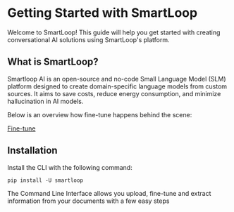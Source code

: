 # Getting Started with SmartLoop

Welcome to SmartLoop! This guide will help you get started with creating conversational AI solutions using SmartLoop's platform.

## What is SmartLoop?

Smartloop AI is an open-source and no-code Small Language Model (SLM) platform designed to create domain-specific language models from custom sources. It aims to save costs, reduce energy consumption, and minimize hallucination in AI models.


Below is an overview how fine-tune happens behind the scene: 


[Fine-tune](./fine-tune.png)


## Installation

Install the CLI with the following command:

```
pip install -U smartloop

```

The Command Line Interface allows you upload, fine-tune and extract information from your documents with a few easy steps



